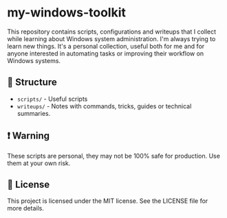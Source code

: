 # my-windows-toolkit

This repository contains scripts, configurations and writeups that I collect while learning about Windows system administration. I'm always trying to learn new things. It's a personal collection, useful both for me and for anyone interested in automating tasks or improving their workflow on Windows systems.


## 📁 Structure

- `scripts/` - Useful scripts
- `writeups/` - Notes with commands, tricks, guides or technical summaries.


## ❗ Warning

These scripts are personal, they may not be 100% safe for production. Use them at your own risk.


## 📜 License

This project is licensed under the MIT license. See the LICENSE file for more details.
